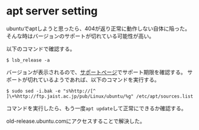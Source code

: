# apt server setting
ubuntuでaptしようと思ったら、404が返り正常に動作しない自体に陥った。 
そんな時はバージョンのサポートが切れている可能性が高い。  

以下のコマンドで確認する。   

    $ lsb_release -a

バージョンが表示されるので、[サポートページ][]でサポート期限を確認する。
サポートが切れているようであれば、以下のコマンドを実行する。

    $ sudo sed -i.bak -e "s%http://[^ ]\+%http://ftp.jaist.ac.jp/pub/Linux/ubuntu/%g" /etc/apt/sources.list

コマンドを実行したら、もう一度`apt update`して正常にできるか確認する。  

old-release.ubuntu.comにアクセスすることで解決した。  

[サポートページ]: http://www.ubuntulinux.jp/ubuntu

